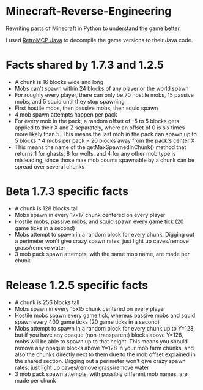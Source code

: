 # Minecraft-Reverse-Engineering

Rewriting parts of Minecraft in Python to understand the game better.

I used [RetroMCP-Java](https://github.com/MCPHackers/RetroMCP-Java) to decompile the game versions to their Java code.

# Facts shared by 1.7.3 and 1.2.5
- A chunk is 16 blocks wide and long
- Mobs can't spawn within 24 blocks of any player or the world spawn
- For roughly every player, there can only be 70 hostile mobs, 15 passive mobs, and 5 squid until they stop spawning
- First hostile mobs, then passive mobs, then squid spawn
- 4 mob spawn attempts happen per pack
- For every mob in the pack, a random offset of -5 to 5 blocks gets applied to their X and Z separately, where an offset of 0 is six times more likely than 5. This means the last mob in the pack can spawn up to 5 blocks * 4 mobs per pack = 20 blocks away from the pack's center X
- This means the name of the getMaxSpawnedInChunk() method that returns 1 for ghasts, 8 for wolfs, and 4 for any other mob type is misleading, since those max mob counts spawnable by a chunk can be spread over several chunks

# Beta 1.7.3 specific facts
- A chunk is 128 blocks tall
- Mobs spawn in every 17x17 chunk centered on every player
- Hostile mobs, passive mobs, and squid spawn every game tick (20 game ticks in a second)
- Mobs attempt to spawn in a random block for every chunk. Digging out a perimeter won't give crazy spawn rates: just light up caves/remove grass/remove water
- 3 mob pack spawn attempts, with the same mob name, are made per chunk

# Release 1.2.5 specific facts
- A chunk is 256 blocks tall
- Mobs spawn in every 15x15 chunk centered on every player
- Hostile mobs spawn every game tick, whereas passive mobs and squid spawn every 400 game ticks (20 game ticks in a second)
- Mobs attempt to spawn in a random block for every chunk up to Y=128, but if you have any opaque (non-transparent) blocks above Y=128, mobs will be able to spawn up to that height. This means you should remove any opaque blocks above Y=128 in your mob farm chunks, and also the chunks directly next to them due to the mob offset explained in the shared section. Digging out a perimeter won't give crazy spawn rates: just light up caves/remove grass/remove water
- 3 mob pack spawn attempts, with possibly different mob names, are made per chunk
